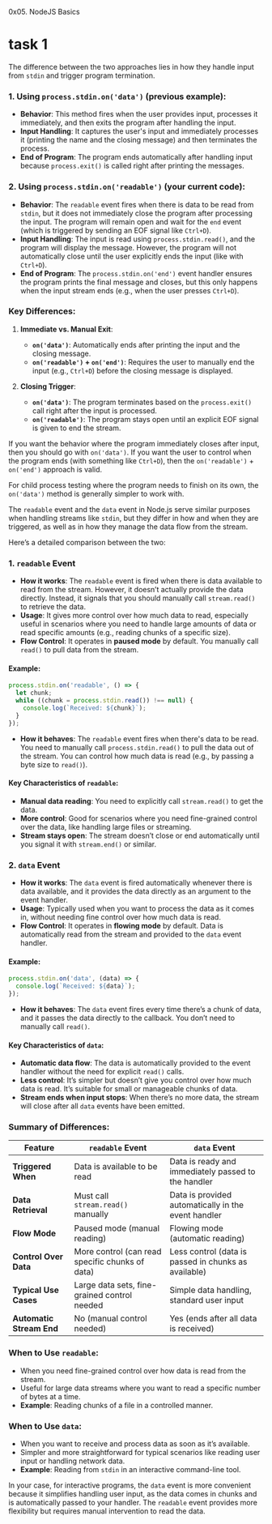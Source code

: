 0x05. NodeJS Basics

# task 1
The difference between the two approaches lies in how they handle input from `stdin` and trigger program termination.

### 1. Using `process.stdin.on('data')` (previous example):
- **Behavior**: This method fires when the user provides input, processes it immediately, and then exits the program after handling the input.
- **Input Handling**: It captures the user's input and immediately processes it (printing the name and the closing message) and then terminates the process.
- **End of Program**: The program ends automatically after handling input because `process.exit()` is called right after printing the messages.

### 2. Using `process.stdin.on('readable')` (your current code):
- **Behavior**: The `readable` event fires when there is data to be read from `stdin`, but it does not immediately close the program after processing the input. The program will remain open and wait for the `end` event (which is triggered by sending an EOF signal like `Ctrl+D`).
- **Input Handling**: The input is read using `process.stdin.read()`, and the program will display the message. However, the program will not automatically close until the user explicitly ends the input (like with `Ctrl+D`).
- **End of Program**: The `process.stdin.on('end')` event handler ensures the program prints the final message and closes, but this only happens when the input stream ends (e.g., when the user presses `Ctrl+D`).

### Key Differences:
1. **Immediate vs. Manual Exit**:
   - **`on('data')`**: Automatically ends after printing the input and the closing message.
   - **`on('readable')` + `on('end')`**: Requires the user to manually end the input (e.g., `Ctrl+D`) before the closing message is displayed.

2. **Closing Trigger**:
   - **`on('data')`**: The program terminates based on the `process.exit()` call right after the input is processed.
   - **`on('readable')`**: The program stays open until an explicit EOF signal is given to end the stream.

If you want the behavior where the program immediately closes after input, then you should go with `on('data')`. If you want the user to control when the program ends (with something like `Ctrl+D`), then the `on('readable')` + `on('end')` approach is valid. 

For child process testing where the program needs to finish on its own, the `on('data')` method is generally simpler to work with.


The `readable` event and the `data` event in Node.js serve similar purposes when handling streams like `stdin`, but they differ in how and when they are triggered, as well as in how they manage the data flow from the stream.

Here’s a detailed comparison between the two:

### 1. **`readable` Event**
- **How it works**: The `readable` event is fired when there is data available to read from the stream. However, it doesn’t actually provide the data directly. Instead, it signals that you should manually call `stream.read()` to retrieve the data.
- **Usage**: It gives more control over how much data to read, especially useful in scenarios where you need to handle large amounts of data or read specific amounts (e.g., reading chunks of a specific size).
- **Flow Control**: It operates in **paused mode** by default. You manually call `read()` to pull data from the stream.
  
#### Example:
```javascript
process.stdin.on('readable', () => {
  let chunk;
  while ((chunk = process.stdin.read()) !== null) {
    console.log(`Received: ${chunk}`);
  }
});
```
- **How it behaves**: The `readable` event fires when there's data to be read. You need to manually call `process.stdin.read()` to pull the data out of the stream. You can control how much data is read (e.g., by passing a byte size to `read()`).
  
#### Key Characteristics of `readable`:
- **Manual data reading**: You need to explicitly call `stream.read()` to get the data.
- **More control**: Good for scenarios where you need fine-grained control over the data, like handling large files or streaming.
- **Stream stays open**: The stream doesn’t close or end automatically until you signal it with `stream.end()` or similar.

### 2. **`data` Event**
- **How it works**: The `data` event is fired automatically whenever there is data available, and it provides the data directly as an argument to the event handler.
- **Usage**: Typically used when you want to process the data as it comes in, without needing fine control over how much data is read.
- **Flow Control**: It operates in **flowing mode** by default. Data is automatically read from the stream and provided to the `data` event handler.
  
#### Example:
```javascript
process.stdin.on('data', (data) => {
  console.log(`Received: ${data}`);
});
```
- **How it behaves**: The `data` event fires every time there’s a chunk of data, and it passes the data directly to the callback. You don’t need to manually call `read()`.

#### Key Characteristics of `data`:
- **Automatic data flow**: The data is automatically provided to the event handler without the need for explicit `read()` calls.
- **Less control**: It’s simpler but doesn’t give you control over how much data is read. It’s suitable for small or manageable chunks of data.
- **Stream ends when input stops**: When there’s no more data, the stream will close after all `data` events have been emitted.

### Summary of Differences:

| Feature                 | `readable` Event                                   | `data` Event                                          |
|-------------------------|----------------------------------------------------|-------------------------------------------------------|
| **Triggered When**       | Data is available to be read                      | Data is ready and immediately passed to the handler   |
| **Data Retrieval**       | Must call `stream.read()` manually                 | Data is provided automatically in the event handler   |
| **Flow Mode**            | Paused mode (manual reading)                      | Flowing mode (automatic reading)                      |
| **Control Over Data**    | More control (can read specific chunks of data)    | Less control (data is passed in chunks as available)  |
| **Typical Use Cases**    | Large data sets, fine-grained control needed       | Simple data handling, standard user input             |
| **Automatic Stream End** | No (manual control needed)                        | Yes (ends after all data is received)                 |

### When to Use `readable`:
- When you need fine-grained control over how data is read from the stream.
- Useful for large data streams where you want to read a specific number of bytes at a time.
- **Example**: Reading chunks of a file in a controlled manner.

### When to Use `data`:
- When you want to receive and process data as soon as it’s available.
- Simpler and more straightforward for typical scenarios like reading user input or handling network data.
- **Example**: Reading from `stdin` in an interactive command-line tool.

In your case, for interactive programs, the `data` event is more convenient because it simplifies handling user input, as the data comes in chunks and is automatically passed to your handler. The `readable` event provides more flexibility but requires manual intervention to read the data.

